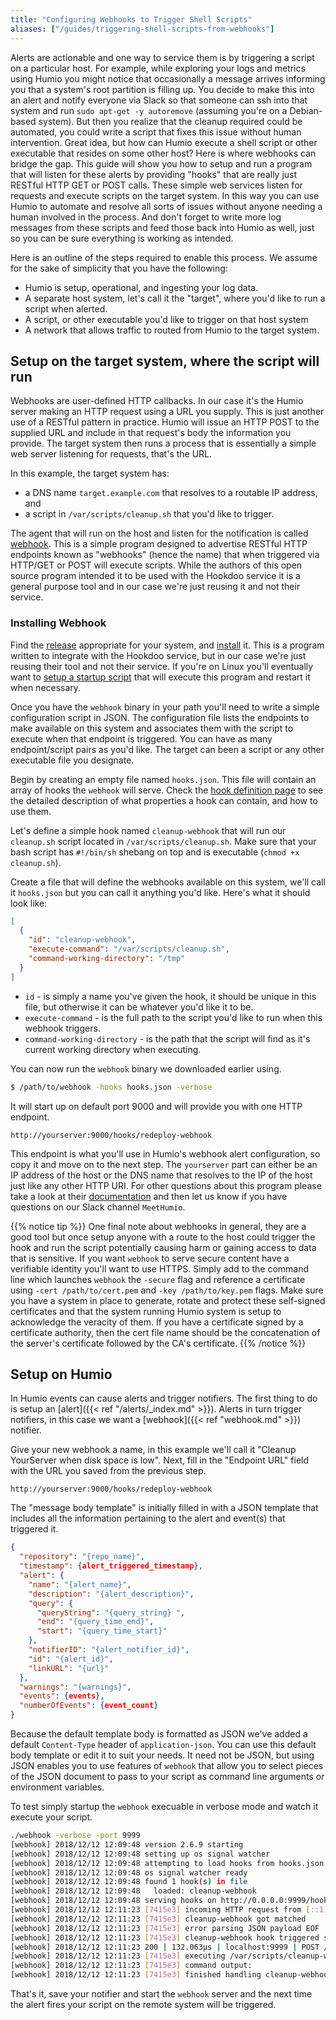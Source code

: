 ```yaml
---
title: "Configuring Webhooks to Trigger Shell Scripts"
aliases: ["/guides/triggering-shell-scripts-from-webhooks"]
---
```


Alerts are actionable and one way to service them is by triggering a script on a particular host.  For example, while exploring your logs and metrics using Humio you might notice that occasionally a message arrives informing you that a system's root partition is filling up.  You decide to make this into an alert and notify everyone via Slack so that someone can ssh into that system and run `sudo apt-get -y autoremove` (assuming you're on a Debian-based system).  But then you realize that the cleanup required could be automated, you could write a script that fixes this issue without human intervention.  Great idea, but how can Humio execute a shell script or other executable that resides on some other host?  Here is where webhooks can bridge the gap.  This guide will show you how to setup and run a program that will listen for these alerts by providing "hooks" that are really just RESTful HTTP GET or POST calls.  These simple web services listen for requests and execute scripts on the target system.  In this way you can use Humio to automate and resolve all sorts of issues without anyone needing a human involved in the process.  And don't forget to write more log messages from these scripts and feed those back into Humio as well, just so you can be sure everything is working as intended.

Here is an outline of the steps required to enable this process.  We assume for the sake of simplicity that you have the following:

* Humio is setup, operational, and ingesting your log data.
* A separate host system, let's call it the "target", where you'd like to run a script when alerted.
* A script, or other executable you'd like to trigger on that host system
* A network that allows traffic to routed from Humio to the target system.

## Setup on the target system, where the script will run

Webhooks are user-defined HTTP callbacks.  In our case it's the Humio server making an HTTP request using a URL you supply.  This is just another use of a RESTful pattern in practice.  Humio will issue an HTTP POST to the supplied URL and include in that request's body the information you provide.  The target system then runs a process that is essentially a simple web server listening for requests, that's the URL.

In this example, the target system has:

* a DNS name `target.example.com` that resolves to a routable IP address, and
* a script in `/var/scripts/cleanup.sh` that you'd like to trigger.

The agent that will run on the host and listen for the notification is called [webhook](https://github.com/adnanh/webhook).  This is a simple program designed to advertise RESTful HTTP endpoints known as "webhooks" (hence the name) that when triggered via HTTP/GET or POST will execute scripts.  While the authors of this open source program intended it to be used with the Hookdoo service it is a general purpose tool and in our case we're just reusing it and not their service.

### Installing Webhook
Find the [release](https://github.com/adnanh/webhook/releases) appropriate for your system, and [install](https://github.com/adnanh/webhook#installation) it.  This is a program written to integrate with the Hookdoo service, but in our case we're just reusing their tool and not their service.  If you're on Linux you'll eventually want to [setup a startup script](https://www.linux.com/learn/understanding-and-using-systemd) that will execute this program and restart it when necessary.

Once you have the `webhook` binary in your path you'll need to write a simple configuration script in JSON.  The configuration file lists the endpoints to make available on this system and associates them with the script to execute when that endpoint is triggered.  You can have as many endpoint/script pairs as you'd like.  The target can been a script or any other executable file you designate.

Begin by creating an empty file named `hooks.json`.  This file will contain an array of hooks the `webhook` will serve.  Check the [hook definition page](https://github.com/adnanh/webhook/wiki/Hook-Definition) to see the detailed description of what properties a hook can contain, and how to use them.

Let's define a simple hook named `cleanup-webhook` that will run our `cleanup.sh` script located in `/var/scripts/cleanup.sh`.  Make sure that your bash script has `#!/bin/sh` shebang on top and is executable (`chmod +x cleanup.sh`).

Create a file that will define the webhooks available on this system, we'll call it `hooks.json` but you can call it anything you'd like.  Here's what it should look like:
```json
[
  {
    "id": "cleanup-webhook",
    "execute-command": "/var/scripts/cleanup.sh",
    "command-working-directory": "/tmp"
  }
]
```

* `id` - is simply a name you've given the hook, it should be unique in this file, but otherwise it can be whatever you'd like it to be.
* `execute-command` - is the full path to the script you'd like to run when this webhook triggers.
* `command-working-directory` - is the path that the script will find as it's current working directory when executing.

You can now run the `webhook` binary we downloaded earlier using.
```bash
$ /path/to/webhook -hooks hooks.json -verbose
```

It will start up on default port 9000 and will provide you with one HTTP endpoint.
```http
http://yourserver:9000/hooks/redeploy-webhook
```

This endpoint is what you'll use in Humio's webhook alert configuration, so copy it and move on to the next step.  The `yourserver` part can either be an IP address of the host or the DNS name that resolves to the IP of the host just like any other HTTP URI.  For other questions about this program please take a look at their [documentation](https://github.com/adnanh/webhook/wiki) and then let us know if you have questions on our Slack channel `MeetHumio`.

{{% notice tip %}}
One final note about webhooks in general, they are a good tool but once setup anyone with a route to the host could trigger the hook and run the script potentially causing harm or gaining access to data that is sensitive.  If you want `webhook` to serve secure content have a verifiable identity you'll want to use HTTPS.  Simply add to the command line which launches `webhook` the `-secure` flag and reference a certificate using `-cert /path/to/cert.pem` and `-key /path/to/key.pem` flags.  Make sure you have a system in place to generate, rotate and protect these self-signed certificates and that the system running Humio system is setup to acknowledge the veracity of them.  If you have a certificate signed by a certificate authority, then the cert file name should be the concatenation of the server's certificate followed by the CA's certificate.
{{% /notice %}}

## Setup on Humio

In Humio events can cause alerts and trigger notifiers.  The first thing to do is setup an [alert]({{< ref "/alerts/_index.md" >}}).  Alerts in turn trigger notifiers, in this case we want a [webhook]({{< ref "webhook.md" >}}) notifier.

Give your new webhook a name, in this example we'll call it "Cleanup YourServer when disk space is low".  Next, fill in the "Endpoint URL" field with the URL you saved from the previous step.
```http
http://yourserver:9000/hooks/redeploy-webhook
```

The "message body template" is initially filled in with a JSON template that includes all the information pertaining to the alert and event(s) that triggered it.
```json
{
  "repository": "{repo_name}",
  "timestamp": {alert_triggered_timestamp},
  "alert": {
    "name": "{alert_name}",
    "description": "{alert_description}",
    "query": {
      "queryString": "{query_string} ",
      "end": "{query_time_end}",
      "start": "{query_time_start}"
    },
    "notifierID": "{alert_notifier_id}",
    "id": "{alert_id}",
    "linkURL": "{url}"
  },
  "warnings": "{warnings}",
  "events": {events},
  "numberOfEvents": {event_count}
}
```
Because the default template body is formatted as JSON we've added a default `Content-Type` header of `application-json`.  You can use this default body template or edit it to suit your needs.  It need not be JSON, but using JSON enables you to use features of `webhook` that allow you to select pieces of the JSON document to pass to your script as command line arguments or environment variables.

To test simply startup the `webhook` execuable in verbose mode and watch it execute your script.
```bash
./webhook -verbose -port 9999
[webhook] 2018/12/12 12:09:48 version 2.6.9 starting
[webhook] 2018/12/12 12:09:48 setting up os signal watcher
[webhook] 2018/12/12 12:09:48 attempting to load hooks from hooks.json
[webhook] 2018/12/12 12:09:48 os signal watcher ready
[webhook] 2018/12/12 12:09:48 found 1 hook(s) in file
[webhook] 2018/12/12 12:09:48 	loaded: cleanup-webhook
[webhook] 2018/12/12 12:09:48 serving hooks on http://0.0.0.0:9999/hooks/{id}
[webhook] 2018/12/12 12:11:23 [7415e3] incoming HTTP request from [::1]:44872
[webhook] 2018/12/12 12:11:23 [7415e3] cleanup-webhook got matched
[webhook] 2018/12/12 12:11:23 [7415e3] error parsing JSON payload EOF
[webhook] 2018/12/12 12:11:23 [7415e3] cleanup-webhook hook triggered successfully
[webhook] 2018/12/12 12:11:23 200 | 132.063µs | localhost:9999 | POST /hooks/cleanup-webhook
[webhook] 2018/12/12 12:11:23 [7415e3] executing /var/scripts/cleanup-webhook.sh (/var/scripts/cleanup-webhook.sh) with arguments ["/var/scrpits/cleanup-webhook.sh"] and environment [HOOK_payload={ ... JSON ...}} HOOK_headers={"Accept":"*/*","Content-Type":"application/json"} HOOK_query={}] using /tmp as cwd
[webhook] 2018/12/12 12:11:23 [7415e3] command output:
[webhook] 2018/12/12 12:11:23 [7415e3] finished handling cleanup-webhook
```

That's it, save your notifier and start the `webhook` server and the next time the alert fires your script on the remote system will be triggered.
